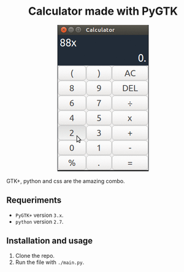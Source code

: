 <h1 align="center">Calculator made with PyGTK</h1>

<p align="center">
    <img src="calculator.gif">
</p>

GTK+, python and css are the amazing combo.

## Requeriments

-  `PyGTK+` version `3.x`.
-  `python` version `2.7`.

## Installation and usage

1.  Clone the repo.
2.  Run the file with `./main.py`.
